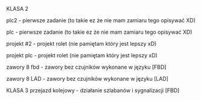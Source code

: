 KLASA 2


plc2 - pierwsze zadanie (to takie ez że nie mam zamiaru tego opisywać XD)

plc - pierwsze zadanie (to takie ez że nie mam zamiaru tego opisywać XD)

projekt #2 - projekt rolet (nie pamiętam który jest lepszy xD)

projekt plc - projekt rolet (nie pamiętam który jest lepszy xD)

zawory 8 fbd - zawory bez czujników wykonane w języku [FBD]

zawory 8 LAD - zawory bez czujników wykonane w języku [LAD]


KLASA 3
przejazd kolejowy - działanie szlabanów i sygnalizacji [FBD]
